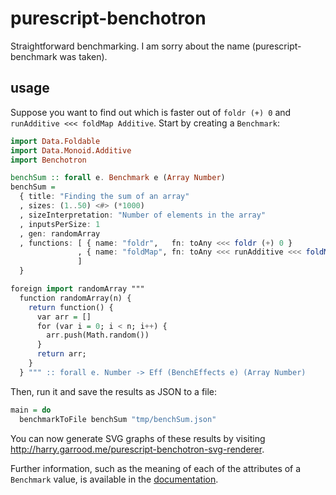 # purescript-benchotron

Straightforward benchmarking. I am sorry about the name (purescript-benchmark
was taken).

## usage

Suppose you want to find out which is faster out of `foldr (+) 0` and
`runAdditive <<< foldMap Additive`. Start by creating a `Benchmark`:

```purescript
import Data.Foldable
import Data.Monoid.Additive
import Benchotron

benchSum :: forall e. Benchmark e (Array Number)
benchSum =
  { title: "Finding the sum of an array"
  , sizes: (1..50) <#> (*1000)
  , sizeInterpretation: "Number of elements in the array"
  , inputsPerSize: 1
  , gen: randomArray
  , functions: [ { name: "foldr",   fn: toAny <<< foldr (+) 0 }
               , { name: "foldMap", fn: toAny <<< runAdditive <<< foldMap Additive }
               ]
  }

foreign import randomArray """
  function randomArray(n) {
    return function() {
      var arr = []
      for (var i = 0; i < n; i++) {
        arr.push(Math.random())
      }
      return arr;
    }
  } """ :: forall e. Number -> Eff (BenchEffects e) (Array Number)
```

Then, run it and save the results as JSON to a file:

```purescript
main = do
  benchmarkToFile benchSum "tmp/benchSum.json"
```

You can now generate SVG graphs of these results by visiting
<http://harry.garrood.me/purescript-benchotron-svg-renderer>.

Further information, such as the meaning of each of the attributes of a
`Benchmark` value, is available in the [documentation](docs/Benchotron.md).
